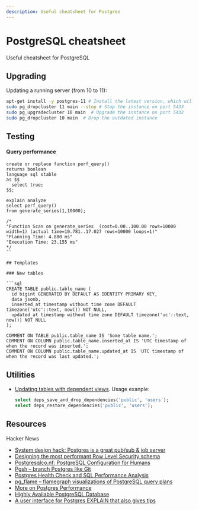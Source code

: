 ```yaml
---
description: Useful cheatsheet for Postgres
---
```

# PostgreSQL cheatsheet

Useful cheatsheet for PostgreSQL

## Upgrading

Updating a running server (from 10 to 11):

```bash
apt-get install -y postgres-11 # Install the latest version, which will start on port 5433
sudo pg_dropcluster 11 main --stop # Stop the instance on port 5433
sudo pg_upgradecluster 10 main  # Upgrade the instance on port 5432
sudo pg_dropcluster 10 main  # Drop the outdated instance
```

## Testing


#### Query performance

```
create or replace function perf_query() 
returns boolean
language sql stable
as $$
  select true;
$$;

explain analyze
select perf_query()
from generate_series(1,10000);

/*
"Function Scan on generate_series  (cost=0.00..100.00 rows=10000 width=1) (actual time=10.781..17.027 rows=10000 loops=1)"
"Planning Time: 4.880 ms"
"Execution Time: 23.155 ms"
*/
``

## Templates

### New tables

```sql
CREATE TABLE public.table_name (
  id bigint GENERATED BY DEFAULT AS IDENTITY PRIMARY KEY,
  data jsonb,
  inserted_at timestamp without time zone DEFAULT timezone('utc'::text, now()) NOT NULL,
  updated_at timestamp without time zone DEFAULT timezone('uc'::text, now()) NOT NULL
);

COMMENT ON TABLE public.table_name IS 'Some table name.';
COMMENT ON COLUMN public.table_name.inserted_at IS 'UTC timestamp of when the record was inserted.';
COMMENT ON COLUMN public.table_name.updated_at IS 'UTC timestamp of when the record was last updated.';
```


## Utilities

- [Updating tables with dependent views](https://stackoverflow.com/questions/17989355/alter-column-ignoring-dependent-views). Usage exanple:
    ```sql
    select deps_save_and_drop_dependencies('public', 'users');
    select deps_restore_dependencies('public', 'users');
    ```

## Resources

Hacker News

- [System design hack: Postgres is a great pub/sub & job server](https://hn.premii.com/#/comments/21484215)
- [Designing the most performant Row Level Security schema](https://news.ycombinator.com/item?id=22331188)
- [Postgresqlco.nf: PostgreSQL Configuration for Humans](https://news.ycombinator.com/item?id=22139975)
- [Pgsh – branch Postgres like Git](https://hn.premii.com/#/comments/21642340)
- [Postgres Health Check and SQL Performance Analysis](https://news.ycombinator.com/item?id=21464272)
- [pg_flame – flamegraph visualizations of PostgreSQL query plans](https://news.ycombinator.com/item?id=21371642)
- [More on Postgres Performance](http://www.craigkerstiens.com/2013/01/10/more-on-postgres-performance/)
- [Highly Available PostgreSQL Database](https://github.com/ric2b/Highly-Available-PostgreSQL-Database)
- [A user interface for Postgres EXPLAIN that also gives tips](https://news.ycombinator.com/item?id=20343919)